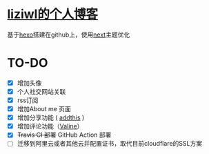 # [liziwl的个人博客](https://liziwl.cn/)

基于[hexo](https://hexo.io/)搭建在github上，使用[next](http://theme-next.iissnan.com/)主题优化

# TO-DO
- [x] 增加头像
- [x] 个人社交网站关联
- [x] rss订阅
- [x] 增加About me 页面
- [x] 增加分享功能 ( [addthis](https://www.addthis.com) )
- [x] 增加评论功能（[Valine](https://valine.js.org)）
- [x] ~~Travis CI 部署~~ GitHub Action 部署
- [ ] 迁移到阿里云或者其他云并配置证书，取代目前cloudflare的SSL方案
